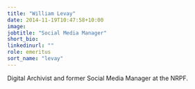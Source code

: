 ```yaml
---
title: "William Levay"
date: 2014-11-19T10:47:58+10:00
image: 
jobtitle: "Social Media Manager"
short_bio: 
linkedinurl: ""
role: emeritus
sort_name: "levay"
---
```


Digital Archivist and former Social Media Manager at the NRPF.